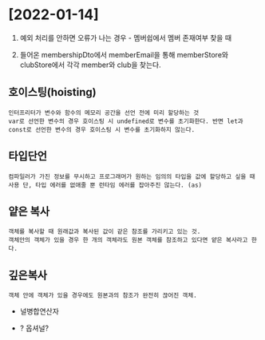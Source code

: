 # [2022-01-14]

1. 예외 처리를 안하면 오류가 나는 경우 - 멤버쉽에서 멤버 존재여부 찾을 때

2. 들어온 membershipDto에서 memberEmail을 통해 memberStore와 clubStore에서 각각 member와 club을 찾는다.

## 호이스팅(hoisting)
    인터프리터가 변수와 함수의 메모리 공간을 선언 전에 미리 할당하는 것
    var로 선언한 변수의 경우 호이스팅 시 undefined로 변수를 초기화한다. 반면 let과 const로 선언한 변수의 경우 호이스팅 시 변수를 초기화하지 않는다.

## 타입단언 
    컴파일러가 가진 정보를 무시하고 프로그래머가 원하는 임의의 타입을 값에 할당하고 싶을 때 사용 단, 타입 에러를 없애줄 뿐 런타임 에러를 잡아주진 않는다. (as)

## 얕은 복사 
    객체를 복사할 때 원래값과 복사된 값이 같은 참조를 가리키고 있는 것. 
    객체안의 객체가 있을 경우 한 개의 객체라도 원본 객체를 참조하고 있다면 얕은 복사라고 한다.

## 깊은복사
    객체 안에 객체가 있을 경우에도 원본과의 참조가 완전히 끊어진 객체.


- 널병합연산자

- ? 옵셔널?